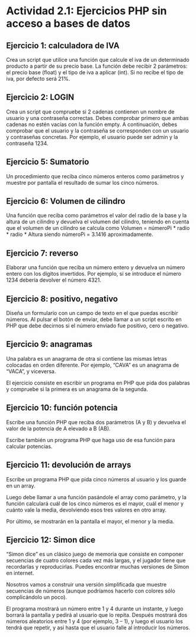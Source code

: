 # Actividad 2.1: Ejercicios PHP sin acceso a bases de datos
## Ejercicio 1: calculadora de IVA
Crea un script que utilice una función que calcule el iva de un determinado
producto a partir de su precio base. La función debe recibir 2 parámetros: el precio base (float) y el tipo de iva a aplicar (int). Si no recibe el tipo de iva, por defecto será 21%.

## Ejercicio 2: LOGIN
Crea un script que compruebe si 2 cadenas contienen un nombre de usuario y una contraseña correctas. Debes comprobar primero que ambas cadenas no estén vacías con la función empty. A continuación, debes comprobar que el usuario y la contraseña se corresponden con un usuario y contraseñas concretas. Por ejemplo, el usuario puede ser admin y la contraseña 1234.

## Ejercicio 5: Sumatorio
Un procedimiento que reciba cinco números enteros como parámetros y muestre por pantalla el resultado de sumar los cinco números.

## Ejercicio 6: Volumen de cilindro
Una función que reciba como parámetros el valor del radio de la base y la altura de un cilindro y devuelva el volumen del cilindro, teniendo en cuenta que el volumen de un cilindro se calcula como Volumen = númeroPi * radio * radio * Altura siendo númeroPi = 3.1416 aproximadamente.

## Ejercicio 7: reverso
Elaborar una función que reciba un número entero y devuelva un número entero con los dígitos invertidos. Por ejemplo, si se introduce el número 1234 debería devolver el número 4321.

## Ejercicio 8: positivo, negativo

Diseña un formulario con un campo de texto en el que puedas escribir números. Al pulsar el botón de enviar, debe llamar a un script escrito en PHP que debe decirnos si el número enviado fue positivo, cero o negativo.

## Ejercicio 9: anagramas
Una palabra es un anagrama de otra si contiene las mismas letras colocadas en orden diferente. Por ejemplo, “CAVA” es un anagrama de “VACA”, y viceversa.

El ejercicio consiste en escribir un programa en PHP que pida dos palabras y compruebe si la primera es un anagrama de la segunda.

## Ejercicio 10: función potencia
Escribe una función PHP que reciba dos parámetros (A y B) y devuelva el valor de la potencia de A elevado a B (AB).

Escribe también un programa PHP que haga uso de esa función para calcular potencias.

## Ejercicio 11: devolución de arrays
Escribe un programa PHP que pida cinco números al usuario y los guarde en un array.

Luego debe llamar a una función pasándole el array como parámetro, y la función calculará cuál de los cinco números es el mayor, cuál el menor y cuánto vale la media, devolviendo esos tres valores en otro array.

Por último, se mostrarán en la pantalla el mayor, el menor y la media.

## Ejercicio 12: Simon dice
“Simon dice” es un clásico juego de memoria que consiste en componer secuencias de cuatro colores cada vez más largas, y el jugador tiene que recordarlas y reproducirlas. Puedes encontrar muchas versiones de Simon en internet.

Nosotros vamos a construir una versión simplificada que muestre secuencias de números (aunque podríamos hacerlo con colores sólo complicándolo un poco).

El programa mostrará un número entre 1 y 4 durante un instante, y luego borrará la pantalla y pedirá al usuario que lo repita. Después mostrará dos números aleatorios entre 1 y 4 (por ejemplo, 3 – 1), y luego el usuario los tendrá que repetir, y así hasta que el usuario falle al introducir los números.